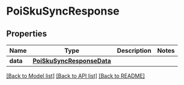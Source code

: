 # PoiSkuSyncResponse

## Properties
Name | Type | Description | Notes
------------ | ------------- | ------------- | -------------
**data** | [**PoiSkuSyncResponseData**](PoiSkuSyncResponseData.md) |  | 

[[Back to Model list]](../README.md#documentation-for-models) [[Back to API list]](../README.md#documentation-for-api-endpoints) [[Back to README]](../README.md)

